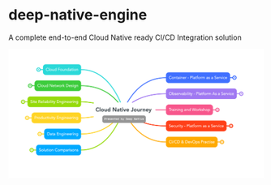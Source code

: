 # deep-native-engine
A complete end-to-end Cloud Native ready CI/CD Integration solution

![Cloud Native Roadmap](./assets/img/cloud-native-roadmap.png)
